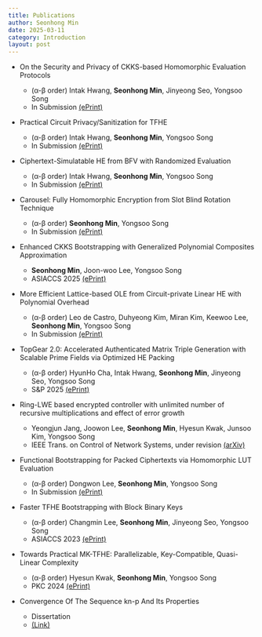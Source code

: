```yaml
---
title: Publications
author: Seonhong Min
date: 2025-03-11
category: Introduction
layout: post
---
```


+ On the Security and Privacy of CKKS-based Homomorphic Evaluation Protocols
    + (α-β order) Intak Hwang, **Seonhong Min**, Jinyeong Seo, Yongsoo Song
    + In Submission [(ePrint)][11]

+ Practical Circuit Privacy/Sanitization for TFHE
    + (α-β order) Intak Hwang, **Seonhong Min**, Yongsoo Song
    + In Submission [(ePrint)][10]

+ Ciphertext-Simulatable HE from BFV with Randomized Evaluation
    + (α-β order) Intak Hwang, **Seonhong Min**, Yongsoo Song
    + In Submission [(ePrint)][9]

+ Carousel: Fully Homomorphic Encryption from Slot Blind Rotation Technique
    + (α-β order) **Seonhong Min**, Yongsoo Song
    + In Submission [(ePrint)][8]

+ Enhanced CKKS Bootstrapping with Generalized Polynomial Composites Approximation 
    + **Seonhong Min**, Joon-woo Lee, Yongsoo Song
    + ASIACCS 2025 [(ePrint)][12]

+ More Efficient Lattice-based OLE from Circuit-private Linear HE with Polynomial Overhead 
    + (α-β order) Leo de Castro, Duhyeong Kim, Miran Kim, Keewoo Lee, **Seonhong Min**, Yongsoo Song
    + In Submission [(ePrint)][7] 

+ TopGear 2.0: Accelerated Authenticated Matrix Triple Generation with Scalable Prime Fields via Optimized HE Packing
    + (α-β order) HyunHo Cha, Intak Hwang, **Seonhong Min**, Jinyeong Seo, Yongsoo Song
    + S&P 2025 [(ePrint)][6]

+ Ring-LWE based encrypted controller with unlimited number of recursive multiplications and effect of error growth 
    + Yeongjun Jang, Joowon Lee, **Seonhong Min**, Hyesun Kwak, Junsoo Kim, Yongsoo Song
    + IEEE Trans. on Control of Network Systems, under revision [(arXiv)][5] 

+ Functional Bootstrapping for Packed Ciphertexts via Homomorphic LUT Evaluation
    + (α-β order) Dongwon Lee, **Seonhong Min**, Yongsoo Song
    + In Submission [(ePrint)][4]

+ Faster TFHE Bootstrapping with Block Binary Keys 
    + (α-β order) Changmin Lee, **Seonhong Min**, Jinyeong Seo, Yongsoo Song
    + ASIACCS 2023 [(ePrint)][3]

+ Towards Practical MK-TFHE: Parallelizable, Key-Compatible, Quasi-Linear Complexity 
    + (α-β order) Hyesun Kwak, **Seonhong Min**, Yongsoo Song
    + PKC 2024 [(ePrint)][2]
    
+ Convergence Of The Sequence kn-p And Its Properties 
    + Dissertation
    + [(Link)][1]


[1]: {{site.url}}/files/kn-p.pdf
[2]: https://eprint.iacr.org/2022/1460
[3]: https://eprint.iacr.org/2023/958
[4]: https://eprint.iacr.org/2024/181
[5]: https://arxiv.org/abs/2406.14372
[6]: https://eprint.iacr.org/2024/1502
[7]: https://eprint.iacr.org/2024/1534
[8]: https://eprint.iacr.org/2024/2032
[9]: https://eprint.iacr.org/2025/203
[10]: https://eprint.iacr.org/2025/216
[11]: https://eprint.iacr.org/2025/382
[12]: https://eprint.iacr.org/2025/429